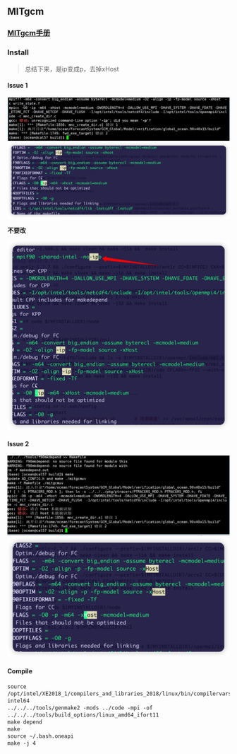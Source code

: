 
## MITgcm

### [MITgcm手册](https://mitgcm.readthedocs.io/en/latest/index.html)

### Install
> 总结下来，是ip变成p，去掉xHost

#### Issue 1

<img src="./pics/issue_1.png" alt="issue_1" style="zoom:60%;" />

<img src="./pics/changed_1.png" alt="changed_1" style="zoom:60%;" />

**不要改**

<img src="./pics/no_changed_1.png" alt="no_changed_1" style="zoom:60%;" />

#### Issue 2

<img src="./pics/issue_2.png" alt="issue_2" style="zoom:60%;" />

<img src="./pics/changed_2.png" alt="changed_1" style="zoom:60%;" />

#### Compile

```shell
source /opt/intel/XE2018_1/compilers_and_libraries_2018/linux/bin/compilervars.sh intel64
../../../tools/genmake2 -mods ../code -mpi -of ../../../tools/build_options/linux_amd64_ifort11
make depend
make
source ~/.bash.oneapi
make -j 4
```

